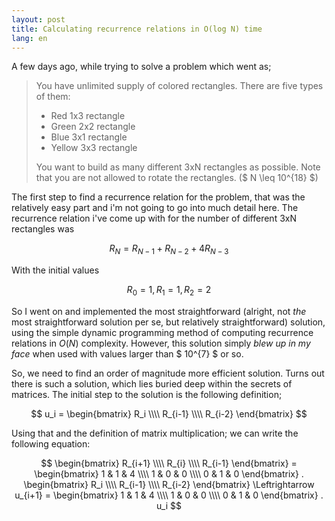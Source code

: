 ```yaml
---
layout: post
title: Calculating recurrence relations in O(log N) time
lang: en
---
```

A few days ago, while trying to solve a problem which went as;

> You have unlimited supply of colored rectangles. There are five types of them:
>
> * Red 1x3 rectangle
> * Green 2x2 rectangle
> * Blue 3x1 rectangle
> * Yellow 3x3 rectangle
>
> You want to build as many different 3xN rectangles as possible. Note that you are not allowed to rotate the rectangles.
> ($ N \leq 10^{18} $)

The first step to find a recurrence relation for the problem, that was the relatively easy part and i'm not going to go into much detail here. The recurrence relation i've come up with for the number of different 3xN rectangles was 

$$ R_N = R_{N-1} + R_{N-2} + 4R_{N-3} $$

With the initial values

$$ R_0 = 1 , R_1 = 1 , R_2 = 2 $$

So I went on and implemented the most straightforward (alright, not _the_ most straightforward solution per se, but relatively straightforward) solution, using the simple dynamic programming method of computing recurrence relations in $O(N)$ complexity. However, this solution simply _blew up in my face_ when used with values larger than $ 10^{7} $ or so. 

So, we need to find an order of magnitude more efficient solution. Turns out there is such a solution, which lies buried deep within the secrets of matrices. The initial step to the solution is the following definition;

$$ u_i = \begin{bmatrix} R_i \\\\ R_{i-1} \\\\ R_{i-2} \end{bmatrix} $$

Using that and the definition of matrix multiplication; we can write the following equation:

$$ 
\begin{bmatrix} R_{i+1} \\\\ R_{i} \\\\ R_{i-1} \end{bmatrix} = \begin{bmatrix} 1 & 1 & 4 \\\\ 1 & 0 & 0 \\\\ 0 & 1 & 0 \end{bmatrix} . \begin{bmatrix} R_i \\\\ R_{i-1} \\\\ R_{i-2} \end{bmatrix} 
\Leftrightarrow u_{i+1} = \begin{bmatrix} 1 & 1 & 4 \\\\ 1 & 0 & 0 \\\\ 0 & 1 & 0 \end{bmatrix} . u_i
$$

